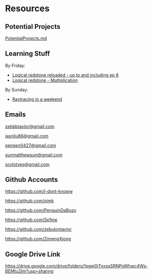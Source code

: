 # Resources
## Potential Projects
[PotentialProjects.md](PotentialProjects.md)

## Learning Stuff
By Friday:
- [Logical redstone reloaded - up to and including ep 8](https://www.youtube.com/watch?v=BH0j4qQORqE&list=PL5LiOvrbVo8keeEWRZVaHfprU4zQTCsV4)
- [Logical redstone - Multiplication](https://www.youtube.com/watch?v=hif-FueLM8M)

By Sunday:
- [Raytracing in a weekend](https://raytracing.github.io/books/RayTracingInOneWeekend.html)

## Emails
zebbbtaylor@gmail.com

jasnliu86@gmail.com

pengen0427@gmail.com

sunmatthewsun@gmail.com

scylotyes@gmail.com

## Github Accounts
https://github.com/I-dont-knoww

https://github.com/oimk

https://github.com/PenguinDaBozo

https://github.com/Sp1me

https://github.com/zebulontaylor

https://github.com/ZimengXiong

## Google Drive Link
https://drive.google.com/drive/folders/1pgei0iTnxssSRNPoWhwc4Ws-BEMtu2Im?usp=sharing
